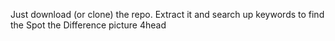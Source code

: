 Just download (or clone) the repo. Extract it and search up keywords to find the Spot the Difference picture 4head
